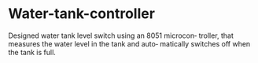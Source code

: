 # Water-tank-controller

Designed water tank level switch using an 8051 microcon‐
troller, that measures the water level in the tank and auto‐
matically switches off when the tank is full.
